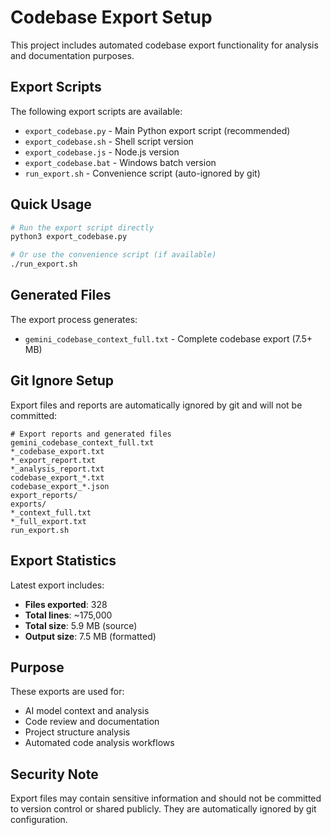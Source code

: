 # Codebase Export Setup

This project includes automated codebase export functionality for analysis and documentation purposes.

## Export Scripts

The following export scripts are available:

- `export_codebase.py` - Main Python export script (recommended)
- `export_codebase.sh` - Shell script version
- `export_codebase.js` - Node.js version  
- `export_codebase.bat` - Windows batch version
- `run_export.sh` - Convenience script (auto-ignored by git)

## Quick Usage

```bash
# Run the export script directly
python3 export_codebase.py

# Or use the convenience script (if available)
./run_export.sh
```

## Generated Files

The export process generates:
- `gemini_codebase_context_full.txt` - Complete codebase export (7.5+ MB)

## Git Ignore Setup

Export files and reports are automatically ignored by git and will not be committed:

```gitignore
# Export reports and generated files
gemini_codebase_context_full.txt
*_codebase_export.txt
*_export_report.txt
*_analysis_report.txt
codebase_export_*.txt
codebase_export_*.json
export_reports/
exports/
*_context_full.txt
*_full_export.txt
run_export.sh
```

## Export Statistics

Latest export includes:
- **Files exported**: 328
- **Total lines**: ~175,000
- **Total size**: 5.9 MB (source)
- **Output size**: 7.5 MB (formatted)

## Purpose

These exports are used for:
- AI model context and analysis
- Code review and documentation
- Project structure analysis
- Automated code analysis workflows

## Security Note

Export files may contain sensitive information and should not be committed to version control or shared publicly. They are automatically ignored by git configuration.